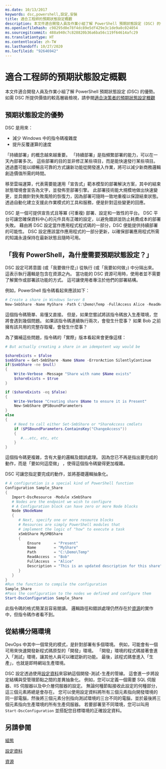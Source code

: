 ```yaml
---
ms.date: 10/13/2017
keywords: dsc,powershell,設定,安裝
title: 適合工程師的預期狀態設定概觀
description: 本文件適合開發人員及作業小組了解 PowerShell 預期狀態設定 (DSC) 的優勢。
ms.openlocfilehash: c98295d0e78f4dc89e5df429e3c1de9a0c024054
ms.sourcegitcommit: 488a940c7c828820b36a6ba56c119f64614afc29
ms.translationtype: HT
ms.contentlocale: zh-TW
ms.lasthandoff: 10/27/2020
ms.locfileid: "92646942"
---
```

# <a name="desired-state-configuration-overview-for-engineers"></a>適合工程師的預期狀態設定概觀

本文件適合開發人員及作業小組了解 PowerShell 預期狀態設定 (DSC) 的優勢。 如需 DSC 所提供價值的較高層級檢視，請參閱[適合決策者的預期狀態設定概觀](decisionMaker.md)

## <a name="benefits-of-desired-state-configuration"></a>預期狀態設定的優勢

DSC 是用來：

- 減少 Windows 中的指令碼複雜度
- 提升反覆運算的速度

「持續部署」的概念越來越重要。 「持續部署」是指頻繁部署的能力，可以在一天內部署多次。 這些部署的目的並非修正某些項目，而是能快速發行某些項目。 透過盡可能以順暢且可靠的方式讓新功能從開發進入作業，將可以減少新商務邏輯創造價值所需的時間。

移至雲端運算，代表需要能運用「宣告式」範本模型的部署解決方案，其中的結束狀態環境會宣告為文字，並發佈至部署引擎。 此部署技術能大規模地做出快速變更，並具備針對失敗風險的恢復力，因為部署可隨時一致地重複以保證結束狀態。 透過自動化建立支援此作業模式的工具和服務，便是針對這些變更的回應。

DSC 是一個可提供宣告式且等冪 (可重複) 部署、設定和一致性的平台。 DSC 平台可讓您確保資料中心的元件具有正確的設定，以避免錯誤並防止耗費成本的部署失敗。 藉由將 DSC 設定當作應用程式程式碼的一部分，DSC 便能提供持續部署的可能性。 DSC 設定應該當作應用程式的一部分更新，以確保部署應用程式所需的知識永遠保持在最新狀態且隨時可用。

## <a name="i-have-powershell-why-do-i-need-desired-state-configuration"></a>「我有 PowerShell，為什麼需要預期狀態設定？」

DSC 設定可將意圖 (或「我要做什麼」) 從執行 (或「我要如何做」) 中分隔出來。 這表示執行邏輯是包含在資源之內。 當功能的 DSC 資源可用時，使用者並不需要了解實作或部署該功能的方式。 這可讓使用者專注於他們的部署結構。

例如，PowerShell 指令碼看起來應該如下：

```powershell
# Create a share in Windows Server 8
New-SmbShare -Name MyShare -Path C:\Demo\Temp -FullAccess Alice -ReadAccess Bob
```

這個指令碼簡單、易懂又直接。 但是，如果您嘗試將該指令碼放入生產環境，您將會遇到幾個問題。 如果該指令碼連續執行兩次，會發生什麼事？ 如果 Bob 之前擁有該共用的完整存取權，會發生什麼事？

為了彌補這些問題，指令碼的「實際」版本看起來會更像這樣：

```powershell
# But actually creating a share in an idempotent way would be

$shareExists = $false
$smbShare = Get-SmbShare -Name $Name -ErrorAction SilentlyContinue
if($smbShare -ne $null)
{
    Write-Verbose -Message "Share with name $Name exists"
    $shareExists = $true
}

if ($shareExists -eq $false)
{
    Write-Verbose "Creating share $Name to ensure it is Present"
    New-SmbShare @PSBoundParameters
}
else
{
    # Need to call either Set-SmbShare or *ShareAccess cmdlets
    if ($PSBoundParameters.ContainsKey("ChangeAccess"))
    {
       #...etc, etc, etc
    }
}
```

這個指令碼更複雜，含有大量的邏輯及錯誤處理。 因為您已不再是指出要完成的動作，而是「要如何這麼做」  ，使得這個指令碼變得更加複雜。

DSC 可讓您指定要完成的動作，並將基礎邏輯抽象化。

```powershell
# A configuration is a special kind of PowerShell function
Configuration Sample_Share
{
   Import-DscResource -Module xSmbShare
   # Nodes are the endpoint we wish to configure
   # A Configuration block can have zero or more Node blocks
   Node $NodeName
   {
      # Next, specify one or more resource blocks
      # Resources are simply PowerShell modules that
      # implement the logic of "how" to execute a task
      xSmbShare MySMBShare
      {
          Ensure      = "Present"
          Name        = "MyShare"
          Path        = "C:\Demo\Temp"
          ReadAccess  = "Bob"
          FullAccess  = "Alice"
          Description = "This is an updated description for this share"
      }
   }
}
#Run the function to compile the configuration
Sample_Share
#Pass the configuration to the nodes we defined and configure them
Start-DscConfiguration Sample_Share
```

此指令碼的格式簡潔且容易閱讀。
邏輯路徑和錯誤處理仍然存在於[資源](../resources/resources.md)的實作中，但指令碼作者看不到。

## <a name="separating-environment-from-structure"></a>從結構分隔環境

DevOps 中其中一個常見的模式，是針對部署有多個環境。 例如，可能會有一個可用來快速開發新程式碼原型的「開發」環境。 「開發」環境的程式碼接著會進入「測試」環境，讓其他人員可以確認新的功能。 最後，該程式碼會進入「生產」，也就是即時網站生產環境。

DSC 設定透過使用[設定資料](../configurations/configData.md)來容納這個開發-測試-生產的管線。
這會進一步將設定結構與受管理節點之間的差異抽象化。 例如，您可以定義一個需要 SQL 伺服器、IIS 伺服器以及中介層伺服器的設定。 無論何種節點接收此設定的何種部分，這三個元素將總是會存在。 您可以使用設定資料將所有三個元素指向開發環境的同一部電腦，然後將三個元素分別指向測試環境的三台不同的電腦，並於最後將三個元素指向生產環境的所有生產伺服器。 若要部署至不同環境，您可以叫用 `Start-DscConfiguration` 並搭配您目標環境的正確設定資料。

## <a name="see-also"></a>另請參閱

[組態](../configurations/configurations.md)

[設定資料](../configurations/configData.md)

[資源](../resources/resources.md)
